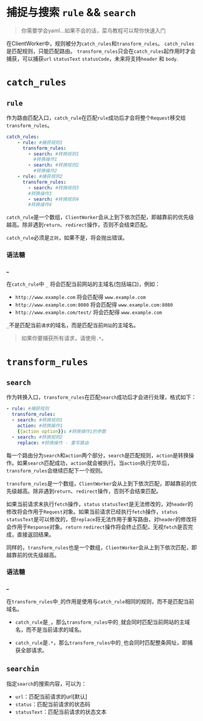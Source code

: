# 捕捉与搜索 `rule` && `search`

> 你需要学会yaml...如果不会的话，菜鸟教程可以帮你快速入门

在ClientWorker中，规则被分为`catch_rules`和`transform_rules`。
`catch_rules`是匹配规则，只能匹配路由。
`transform_rules`只会在`catch_rules`起作用时才会捕获，可以捕获`url` `statusText` `statusCode`，未来将支持`header` 和 `body`.
# `catch_rules` 
## `rule`

作为路由匹配入口，`catch_rule`在匹配`rule`成功后才会将整个`Request`移交给`transform_rules`。

```yaml
catch_rules:
    - rule: #捕获规则1
      transform_rules:
        - search: #转换规则1
          #转换操作1
        - search: #转换规则2
          #转换操作2
    - rule: #捕获规则2
      transform_rules:
        - search: #转换规则3
        #转换操作3
        - search: #转换规则4
        #转换操作4
```

`catch_rule`是一个数组，`ClientWorker`会从上到下依次匹配，即越靠前的优先级越高。除非遇到`return`、`redirect`操作，否则不会结束匹配。

`catch_rule`必须是`正则`，如果不是，将会抛出错误。

### 语法糖

#### _

在`catch_rule`中 `_` 将会匹配当前网站的主域名(包括端口)，例如：

- `http://www.example.com` 将会匹配得 `www.example.com`
- `http://www.example.com:8080` 将会匹配得 `www.example.com:8080`
- `http://www.example.com/test/` 将会匹配得 `www.example.com`

`_`不是匹配当前`请求`的域名，而是匹配当前`网站`的主域名。

> 如果你要捕获所有请求，请使用`.*`。

# `transform_rules`
## `search`
作为转换入口，`transform_rules`在匹配`search`成功后才会进行处理，格式如下：

```yaml
- rule: #捕获规则
  transform_rules:
  - search: #转换规则1
    action: #转换操作1
    {{action option}}: #转换操作1的参数
  - search: #转换规则2
    replace: #转换操作 - 重写路由
```

每一个路由分为`search`和`action`两个部分，`search`是匹配规则，`action`是转换操作。如果`search`匹配成功，`action`就会被执行。当`action`执行完毕后，`transform_rules`会继续匹配下一个规则。

`transform_rules`是一个数组，`ClientWorker`会从上到下依次匹配，即越靠前的优先级越高。除非遇到`return`、`redirect`操作，否则不会结束匹配。

如果当前请求未执行`fetch`操作，`status` `statusText`是无法修改的，对`header`的修改将会作用于`Request`对象。如果当前请求已经执行`fetch`操作，`status` `statusText`是可以修改的，但`replace`将无法作用于重写路由，对`header`的修改将会作用于`Response`对象。`return` `redirect`操作将会终止匹配，无视`fetch`是否完成，直接返回结果。

同样的，`transform_rules`也是一个数组，`ClientWorker`会从上到下依次匹配，即越靠前的优先级越高。

### 语法糖

#### _

在`transform_rules`中`_`的作用是使用与`catch_rule`相同的规则，而不是匹配当前域名。

- `catch_rule`是`_`，那么`transform_rules`中的`_`就会同时匹配当前网站的主域名，而不是当前请求的域名。

- `catch_rule`是`.*`，那么`transform_rules`中的`_`也会同时匹配整条网址，即捕获全部请求。

## `searchin`

指定`search`的搜索内容，可以为：
- `url`：匹配当前请求的url[默认]
- `status`：匹配当前请求的状态码
- `statusText`：匹配当前请求的状态文本